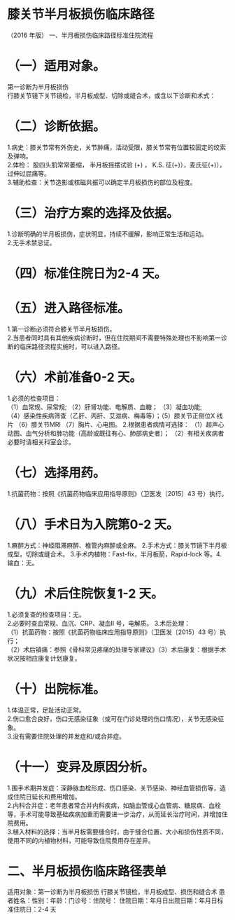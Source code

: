 # 膝关节半月板损伤临床路径  
（2016 年版） 一、半月板损伤临床路径标准住院流程  
# （一）适用对象。  
第一诊断为半月板损伤  
行膝关节镜下关节镜检，半月板成型、切除或缝合术，或含以下诊断和术式：  
# （二）诊断依据。  
1.病史：膝关节常有外伤史，关节肿痛，活动受限，膝关节常有位置较固定的绞索及弹响。  
2.体检： 股四头肌常常萎缩， 半月板摇摆试验 $(+)$ ， K.S. 征$(+)$），麦氏征$(+)$），过伸过屈痛等。  
3.辅助检查：关节造影或核磁共振可以确定半月板损伤的部位及程度。  
# （三）治疗方案的选择及依据。  
1.诊断明确的半月板损伤，症状明显，持续不缓解，影响正常生活和运动。  
2.无手术禁忌证。  
# （四）标准住院日为2-4 天。  
# （五）进入路径标准。  
1.第一诊断必须符合膝关节半月板损伤。  
2.当患者同时具有其他疾病诊断时，但在住院期间不需要特殊处理也不影响第一诊断的临床路径流程实施时，可以进入路径。  
# （六）术前准备0-2 天。  
1.必须的检查项目：  
（1）血常规、尿常规; （2）肝肾功能、电解质、血糖； （3）凝血功能;  
（4）感染性疾病筛查（乙肝、丙肝、艾滋病、梅毒等）；（5）膝关节正侧位X 线片 （6）膝关节MRI （7）胸片、心电图。 2.根据患者病情可选择： （1）超声心动图、血气分析和肺功能（高龄或既往有心、肺部病史者）； （2）有相关疾病者必要时请相关科室会诊。  
# （七）选择用药。  
1.抗菌药物：按照《抗菌药物临床应用指导原则》（卫医发〔2015〕43 号）执行。  
# （八）手术日为入院第0-2 天。  
1.麻醉方式：神经阻滞麻醉、椎管内麻醉或全麻。 2.手术方式：膝关节镜下半月板成型，切除或缝合术。 3.手术内植物：Fast-fix，半月板箭，Rapid-lock 等。4.输血：无。  
# （九）术后住院恢复1-2 天。  
1.必须复查的检查项目：无。  
2.必要时查血常规、血沉、CRP、凝血II 号，电解质。  3.术后处理：  
（1）抗菌药物：按照《抗菌药物临床应用指导原则》（卫医发〔2015〕43 号）执行；  
（2）术后镇痛：参照《骨科常见疼痛的处理专家建议》（3）术后康复：根据手术状况按相应康复计划康复。  
# （十）出院标准。  
1.体温正常，足趾活动正常。  
2.伤口愈合良好，伤口无感染征象（或可在门诊处理的伤口情况），关节无感染征象。  
3.没有需要住院处理的并发症和/或合并症。  
# （十一）变异及原因分析。  
1.围手术期并发症：深静脉血栓形成、伤口感染、关节感染、神经血管损伤等，造成住院日延长和费用增加。  
2.内科合并症：老年患者常合并内科疾病，如脑血管或心血管病、糖尿病、血栓等，手术可能导致基础疾病加重而需要进一步治疗，从而延长治疗时间，并增加住院费用。  
3.植入材料的选择：当半月板需要缝合时，由于缝合位置、大小和损伤性质不同，使用不同的内植物材料，可能导致住院费用存在差异。  
# 二、半月板损伤临床路径表单  
适用对象：第一诊断为半月板损伤 行膝关节镜检，半月板成型、损伤和缝合术 患者姓名：性别：年龄：门诊号：住院号： 住院日期：年月日出院日期：年月日标准住院日：2-4 天  
